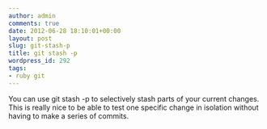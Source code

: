 ```yaml
---
author: admin
comments: true
date: 2012-06-28 18:10:01+00:00
layout: post
slug: git-stash-p
title: git stash -p
wordpress_id: 292
tags:
- ruby git
---
```


You can use git stash -p to selectively stash parts of your current changes. This is really nice to be able to test one specific change in isolation without having to make a series of commits.

